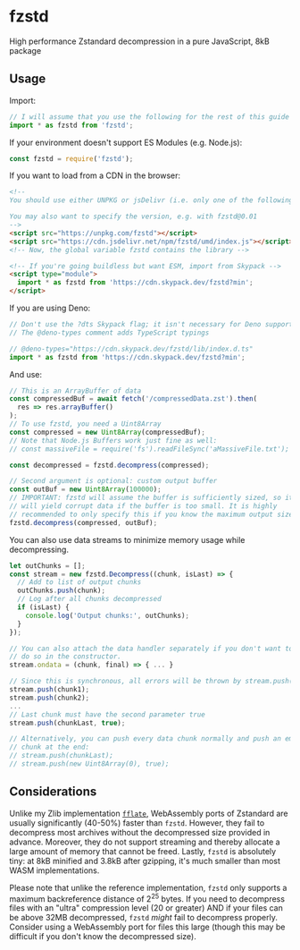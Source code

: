 # fzstd
High performance Zstandard decompression in a pure JavaScript, 8kB package

## Usage

Import:
```js
// I will assume that you use the following for the rest of this guide
import * as fzstd from 'fzstd';
```

If your environment doesn't support ES Modules (e.g. Node.js):
```js
const fzstd = require('fzstd');
```

If you want to load from a CDN in the browser:
```html
<!--
You should use either UNPKG or jsDelivr (i.e. only one of the following)

You may also want to specify the version, e.g. with fzstd@0.01
-->
<script src="https://unpkg.com/fzstd"></script>
<script src="https://cdn.jsdelivr.net/npm/fzstd/umd/index.js"></script>
<!-- Now, the global variable fzstd contains the library -->

<!-- If you're going buildless but want ESM, import from Skypack -->
<script type="module">
  import * as fzstd from 'https://cdn.skypack.dev/fzstd?min';
</script>
```

If you are using Deno:
```js
// Don't use the ?dts Skypack flag; it isn't necessary for Deno support
// The @deno-types comment adds TypeScript typings

// @deno-types="https://cdn.skypack.dev/fzstd/lib/index.d.ts"
import * as fzstd from 'https://cdn.skypack.dev/fzstd?min';
```

And use:
```js
// This is an ArrayBuffer of data
const compressedBuf = await fetch('/compressedData.zst').then(
  res => res.arrayBuffer()
);
// To use fzstd, you need a Uint8Array
const compressed = new Uint8Array(compressedBuf);
// Note that Node.js Buffers work just fine as well:
// const massiveFile = require('fs').readFileSync('aMassiveFile.txt');

const decompressed = fzstd.decompress(compressed);

// Second argument is optional: custom output buffer
const outBuf = new Uint8Array(100000);
// IMPORTANT: fzstd will assume the buffer is sufficiently sized, so it
// will yield corrupt data if the buffer is too small. It is highly
// recommended to only specify this if you know the maximum output size.
fzstd.decompress(compressed, outBuf);
```

You can also use data streams to minimize memory usage while decompressing.
```js
let outChunks = [];
const stream = new fzstd.Decompress((chunk, isLast) => {
  // Add to list of output chunks
  outChunks.push(chunk);
  // Log after all chunks decompressed
  if (isLast) {
    console.log('Output chunks:', outChunks);
  }
});

// You can also attach the data handler separately if you don't want to
// do so in the constructor.
stream.ondata = (chunk, final) => { ... }

// Since this is synchronous, all errors will be thrown by stream.push()
stream.push(chunk1);
stream.push(chunk2);
...
// Last chunk must have the second parameter true
stream.push(chunkLast, true);

// Alternatively, you can push every data chunk normally and push an empty
// chunk at the end:
// stream.push(chunkLast);
// stream.push(new Uint8Array(0), true);
```

## Considerations
Unlike my Zlib implementation [`fflate`](https://github.com/101arrowz/fflate), WebAssembly ports of Zstandard are usually significantly (40-50%) faster than `fzstd`. However, they fail to decompress most archives without the decompressed size provided in advance. Moreover, they do not support streaming and thereby allocate a large amount of memory that cannot be freed. Lastly, `fzstd` is absolutely tiny: at 8kB minified and 3.8kB after gzipping, it's much smaller than most WASM implementations.

Please note that unlike the reference implementation, `fzstd` only supports a maximum backreference distance of 2<sup>25</sup> bytes. If you need to decompress files with an "ultra" compression level (20 or greater) AND if your files can be above 32MB decompressed, `fzstd` *might* fail to decompress properly. Consider using a WebAssembly port for files this large (though this may be difficult if you don't know the decompressed size).